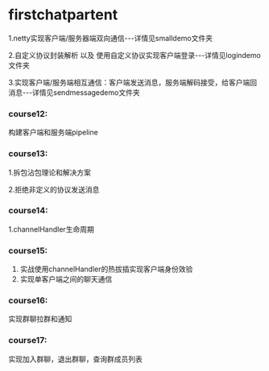 # firstchatpartent

1.netty实现客户端/服务器端双向通信---详情见smalldemo文件夹

2.自定义协议封装解析 以及 使用自定义协议实现客户端登录---详情见logindemo文件夹

3.实现客户端/服务端相互通信：客户端发送消息，服务端解码接受，给客户端回消息---详情见sendmessagedemo文件夹

### course12:
构建客户端和服务端pipeline

### course13:

1.拆包沾包理论和解决方案

2.拒绝非定义的协议发送消息

### course14:

1.channelHandler生命周期

### course15:

1. 实战使用channelHandler的热拔插实现客户端身份效验
2. 实现单客户端之间的聊天通信

### course16:
实现群聊拉群和通知

### course17:
实现加入群聊，退出群聊，查询群成员列表
